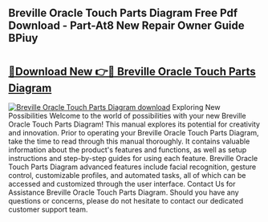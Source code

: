 ## Breville Oracle Touch Parts Diagram Free Pdf Download - Part-At8 New Repair Owner Guide BPiuy

# <h2><a href="http://dfm8knk.blite.top/?on=Breville+Oracle+Touch+Parts+Diagram">🔗Download New 👉🔴 Breville Oracle Touch Parts Diagram</a></h2>

[![Breville Oracle Touch Parts Diagram download](https://i.imgur.com/lujVjoI.png)](http://dfm8knk.blite.top/?on=Breville+Oracle+Touch+Parts+Diagram)
Exploring New Possibilities Welcome to the world of possibilities with your new Breville Oracle Touch Parts Diagram! This manual explores its potential for creativity and innovation. Prior to operating your Breville Oracle Touch Parts Diagram, take the time to read through this manual thoroughly. It contains valuable information about the product's features and functions, as well as setup instructions and step-by-step guides for using each feature. Breville Oracle Touch Parts Diagram advanced features include facial recognition, gesture control, customizable profiles, and automated tasks, all of which can be accessed and customized through the user interface. Contact Us for Assistance Breville Oracle Touch Parts Diagram. Should you have any questions or concerns, please do not hesitate to contact our dedicated customer support team.
